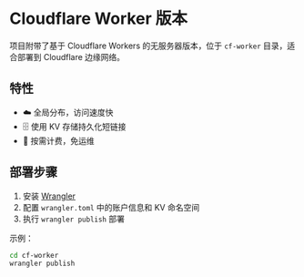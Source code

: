 # Cloudflare Worker 版本

项目附带了基于 Cloudflare Workers 的无服务器版本，位于 `cf-worker` 目录，适合部署到 Cloudflare 边缘网络。

## 特性

- ☁️ 全局分布，访问速度快
- 🗄️ 使用 KV 存储持久化短链接
- 💸 按需计费，免运维

## 部署步骤

1. 安装 [Wrangler](https://developers.cloudflare.com/workers/wrangler/)
2. 配置 `wrangler.toml` 中的账户信息和 KV 命名空间
3. 执行 `wrangler publish` 部署

示例：
```bash
cd cf-worker
wrangler publish
```
